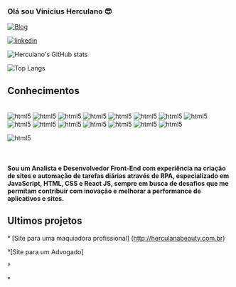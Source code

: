 ### Olá sou Vinicius Herculano 😎
[![Blog](https://img.shields.io/website-up-down-green-red/http/m.org.svg)](https://herculanocompany.com)


[![linkedin](https://img.shields.io/badge/LinkedIn-0077B5?style=for-the-badge&logo=linkedin&logoColor=white)](https://www.linkedin.com/in/vinicius-herculano-17a82a14a/)

![Herculano's GitHub stats](https://github-readme-stats.vercel.app/api?username=viniciusherculanolemos&show_icons=true&theme=radical)

![Top Langs](https://github-readme-stats.vercel.app/api/top-langs/?username=viniciusherculanolemos&hide_progress=true)


## Conhecimentos 

<div style="display: inline_block"><br/>
<img align="center" alt="html5" src="https://img.shields.io/badge/HTML-239120?style=for-the-badge&logo=html5&logoColor=white" /> 
<img align="center" alt="html5" src="https://img.shields.io/badge/CSS-239120?&style=for-the-badge&logo=css3&logoColor=white" /> 


<img align="center" alt="html5" src="https://img.shields.io/badge/JavaScript-F7DF1E?style=for-the-badge&logo=javascript&logoColor=black" /> 
<img align="center" alt="html5" src="https://img.shields.io/badge/Python-3776AB?style=for-the-badge&logo=python&logoColor=whit" /> 


<img align="center" alt="html5" src="https://img.shields.io/badge/HTML5-E34F26?style=for-the-badge&logo=html5&logoColor=white" /> 
<img align="center" alt="html5" src="https://img.shields.io/badge/Java-ED8B00?style=for-the-badge&logo=openjdk&logoColor=white" /> 


<img align="center" alt="html5" src="https://img.shields.io/badge/CSS3-1572B6?style=for-the-badge&logo=css3&logoColor=white" /> 
<img align="center" alt="html5" src="https://img.shields.io/badge/Microsoft_Office-D83B01?style=for-the-badge&logo=microsoft-office&logoColor=white" /> 


<img align="center" alt="html5" src="https://img.shields.io/badge/Google%20Analytics-E37400?style=for-the-badge&logo=google%20analytics&logoColor=white " /> 
<img align="center" alt="html5" src="https://img.shields.io/badge/Microsoft_Access-A4373A?style=for-the-badge&logo=microsoft-access&logoColor=white" /> 

<img align="center" alt="html5" src="https://img.shields.io/badge/Microsoft_Excel-217346?style=for-the-badge&logo=microsoft-excel&logoColor=white" />
<img align="center" alt="html5" src="https://img.shields.io/badge/Django-092E20?style=for-the-badge&logo=django&logoColor=white" />

<img align="center" alt="html5" src="https://img.shields.io/badge/jQuery-0769AD?style=for-the-badge&logo=jquery&logoColor=white" />
<img align="center" alt="html5" src="https://img.shields.io/badge/MySQL-00000F?style=for-the-badge&logo=mysql&logoColor=white" />
<img align="center" alt="html5" src="https://img.shields.io/badge/Microsoft_Word-2B579A?style=for-the-badge&logo=microsoft-word&logoColor=white" />

<img align="center" alt="html5" 
src="https://img.shields.io/badge/C%23-239120?style=for-the-badge&logo=c-sharp&logoColor=white" />
</div><br/>

#### Sou um Analista e Desenvolvedor Front-End com experiência na criação de sites e automação de tarefas diárias através de RPA, especializado em JavaScript, HTML, CSS e React JS, sempre em busca de desafios que me permitam contribuir com inovação e melhorar a performance de aplicativos e sites.


## Ultimos projetos
° [Site para uma maquiadora profissional] (http://herculanabeauty.com.br)<br/>

°[Site para um Advogado]

°

°
